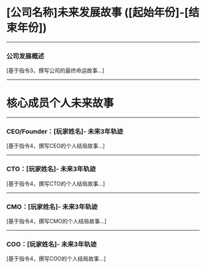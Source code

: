 # [公司名称]未来发展故事 ([起始年份]-[结束年份])

---

### 公司发展概述

[基于指令3，撰写公司的最终命运故事...]

---

# 核心成员个人未来故事

---

### CEO/Founder：[玩家姓名]- **未来3年轨迹**
[基于指令4，撰写CEO的个人结局故事...]

---

### CTO：[玩家姓名]- **未来3年轨迹**
[基于指令4，撰写CTO的个人结局故事...]

---

### CMO：[玩家姓名]- **未来3年轨迹**
[基于指令4，撰写CMO的个人结局故事...]

---

### COO：[玩家姓名]- **未来3年轨迹**
[基于指令4，撰写COO的个人结局故事...]
